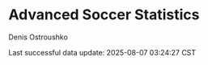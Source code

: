 # Advanced Soccer Statistics
Denis Ostroushko

<!-- gfm -->

Last successful data update: 2025-08-07 03:24:27 CST
